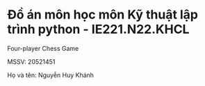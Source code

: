 # Đồ án môn học môn Kỹ thuật lập trình python - IE221.N22.KHCL
Four-player Chess Game

MSSV: 20521451

Họ và tên: Nguyễn Huy Khánh
